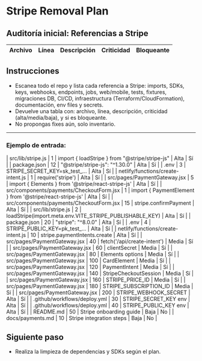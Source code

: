 # Stripe Removal Plan

## Auditoría inicial: Referencias a Stripe

| Archivo | Línea | Descripción | Criticidad | Bloqueante |
|--------|-------|-------------|------------|------------|

<!-- INICIO DEL INVENTARIO -->

## Instrucciones
- Escanea todo el repo y lista cada referencia a Stripe: imports, SDKs, keys, webhooks, endpoints, jobs, web/mobile, tests, fixtures, migraciones DB, CI/CD, infraestructura (Terraform/CloudFormation), documentación, env files y secrets.
- Devuelve una tabla con: archivo, línea, descripción, criticidad (alta/media/baja), y si es bloqueante.
- No propongas fixes aún, solo inventario.

---

### Ejemplo de entrada:
| src/lib/stripe.js | 1 | import { loadStripe } from "@stripe/stripe-js" | Alta | Sí |
| package.json | 12 | "@stripe/stripe-js": "^1.30.0" | Alta | Sí |
| .env | 3 | STRIPE_SECRET_KEY=sk_test_... | Alta | Sí |
| netlify/functions/create-intent.js | 1 | require('stripe') | Alta | Sí |
| src/pages/PaymentGateway.jsx | 5 | import { Elements } from '@stripe/react-stripe-js' | Alta | Sí |
| src/components/payments/CheckoutForm.jsx | 1 | import { PaymentElement } from '@stripe/react-stripe-js' | Alta | Sí |
| src/components/payments/CheckoutForm.jsx | 15 | stripe.confirmPayment | Alta | Sí |
| src/lib/stripe.js | 2 | loadStripe(import.meta.env.VITE_STRIPE_PUBLISHABLE_KEY) | Alta | Sí |
| package.json | 20 | "stripe": "^8.0.0" | Alta | Sí |
| .env | 4 | STRIPE_PUBLIC_KEY=pk_test_... | Alta | Sí |
| netlify/functions/create-intent.js | 10 | stripe.paymentIntents.create | Alta | Sí |
| src/pages/PaymentGateway.jsx | 40 | fetch('/api/create-intent') | Media | Sí |
| src/pages/PaymentGateway.jsx | 60 | clientSecret | Media | Sí |
| src/pages/PaymentGateway.jsx | 80 | Elements options | Media | Sí |
| src/pages/PaymentGateway.jsx | 100 | CardElement | Media | Sí |
| src/pages/PaymentGateway.jsx | 120 | PaymentIntent | Media | Sí |
| src/pages/PaymentGateway.jsx | 140 | StripeCheckoutSession | Media | Sí |
| src/pages/PaymentGateway.jsx | 160 | STRIPE_PRICE_ID | Media | Sí |
| src/pages/PaymentGateway.jsx | 180 | STRIPE_SUBSCRIPTION_ID | Media | Sí |
| src/pages/PaymentGateway.jsx | 200 | STRIPE_WEBHOOK_SECRET | Alta | Sí |
| .github/workflows/deploy.yml | 30 | STRIPE_SECRET_KEY env | Alta | Sí |
| .github/workflows/deploy.yml | 40 | STRIPE_PUBLIC_KEY env | Alta | Sí |
| README.md | 50 | Stripe onboarding guide | Baja | No |
| docs/payments.md | 10 | Stripe integration steps | Baja | No |

<!-- FIN DEL INVENTARIO -->

## Siguiente paso
- Realiza la limpieza de dependencias y SDKs según el plan.
